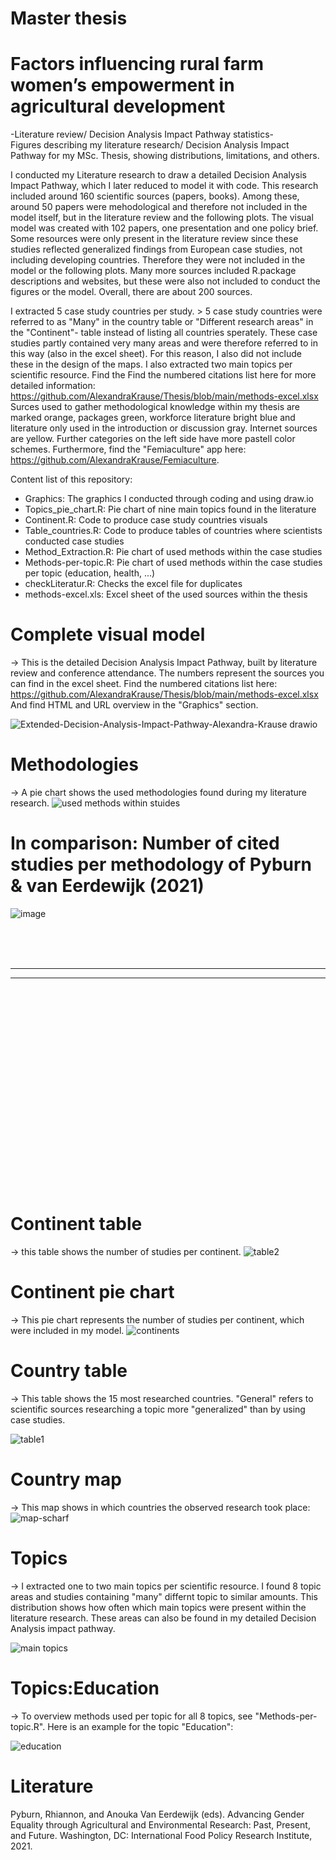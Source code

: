 # Master thesis 
# Factors influencing rural farm women’s empowerment in agricultural development

-Literature review/ Decision Analysis Impact Pathway statistics-
<br>
Figures describing my literature research/ Decision Analysis Impact Pathway for my MSc. Thesis, showing distributions, limitations, and others.

I conducted my Literature research to draw a detailed Decision Analysis Impact Pathway, which I later reduced to model it with code. This research included around 160 scientific sources (papers, books). Among these, around 50 papers were mehodological and therefore not included in the model itself, but in the literature review and the following plots. The visual model was created with 102 papers, one presentation and one policy brief. Some resources were only present in the literature review since these studies reflected generalized findings from European case studies, not including developing countries. Therefore they were not included in the model or the following plots.
Many more sources included R.package descriptions and websites, but these were also not included to conduct the figures or the model. Overall, there are about 200 sources.

I extracted 5 case study countries per study. > 5 case study countries were referred to as "Many" in the country table or "Different research areas" in the "Continent"- table instead of listing all countries sperately. These case studies partly contained very many areas and were therefore referred to in this way (also in the excel sheet). For this reason, I also did not include these in the design of the maps.
I also extracted two main topics per scientific resource.
Find the Find the numbered citations list here for more detailed information: https://github.com/AlexandraKrause/Thesis/blob/main/methods-excel.xlsx
Surces used to gather methodological knowledge within my thesis are marked orange, packages green, workforce literature bright blue and literature only used in the introduction or discussion gray. Internet sources are yellow. Further categories on the left side have more pastell color schemes.
Furthermore, find the "Femiaculture" app here: https://github.com/AlexandraKrause/Femiaculture.

Content list of this repository:
- Graphics: The graphics I conducted through coding and using draw.io
- Topics_pie_chart.R: Pie chart of nine main topics found in the literature
- Continent.R: Code to produce case study countries visuals
- Table_countries.R: Code to produce tables of countries where scientists conducted case studies
- Method_Extraction.R: Pie chart of used methods within the case studies
- Methods-per-topic.R: Pie chart of used methods within the case studies per topic (education, health, ...)
- checkLiteratur.R: Checks the excel file for duplicates
- methods-excel.xls: Excel sheet of the used sources within the thesis

# Complete visual model
-> This is the detailed Decision Analysis Impact Pathway, built by literature review and conference attendance. The numbers represent the sources you can find in the excel sheet. Find the numbered citations list here:
https://github.com/AlexandraKrause/Thesis/blob/main/methods-excel.xlsx
And find HTML and URL overview in the "Graphics" section.

![Extended-Decision-Analysis-Impact-Pathway-Alexandra-Krause drawio](https://user-images.githubusercontent.com/82711784/187686646-89c87710-85e2-4019-8478-d0280c4ff40f.png)

# Methodologies
-> A pie chart shows the used methodologies found during my literature research.
![used methods within stuides](https://user-images.githubusercontent.com/82711784/187078507-9020dcc5-61c9-4de6-922c-9b662edb40fa.png)


# In comparison: Number of cited studies per methodology of Pyburn & van Eerdewijk (2021)
![image](https://user-images.githubusercontent.com/82711784/175346910-5405ef3a-2247-415b-b697-2b3788c41ba2.png)

<br><br><br>
<hr><hr>
<br><br><br><br><br><br><br><br><br><br><br><br><br><br><br><br><br><br><br>



# Continent table
-> this table shows the  number of studies per continent.
![table2](https://user-images.githubusercontent.com/82711784/186690970-7885a0f3-ee04-4107-bda7-bcf0df293cd7.png)



# Continent pie chart
-> This pie chart represents the number of studies per continent, which were included in my model.
![continents](https://user-images.githubusercontent.com/82711784/185958037-0532fa1b-15f6-4f91-9b0d-2f5fd16c5ec4.png)


# Country table
-> This table shows the 15 most researched countries. "General" refers to scientific sources researching a topic more "generalized" than by using case studies.

![table1](https://user-images.githubusercontent.com/82711784/186691230-b526d1eb-af3d-428a-bf0d-feebbbb2cccb.png)



# Country map
-> This map shows in which countries the observed research took place:
![map-scharf](https://user-images.githubusercontent.com/82711784/185958123-1b1d44d0-40e8-4b15-9714-a0a2a26a4041.png)


# Topics
-> I extracted one to two main topics per scientific resource. I found 8 topic areas and studies containing "many" differnt topic to similar amounts. This distribution shows how often which main topics were present within the literature research. These areas can also be found in my detailed Decision Analysis impact pathway.

![main topics](https://user-images.githubusercontent.com/82711784/187078512-1671037d-a37a-48f0-9b5e-1b6e66ef1171.png)


# Topics:Education
-> To overview methods used per topic for all 8 topics, see "Methods-per-topic.R". Here is an example for the topic "Education":

![education](https://user-images.githubusercontent.com/82711784/185979328-aa422ca2-e281-41d7-9cc3-bccfcf217d77.png)


# Literature
Pyburn, Rhiannon, and Anouka Van Eerdewijk (eds).
Advancing Gender Equality through Agricultural and Environmental Research: Past,
Present, and Future. Washington, DC: International Food Policy Research Institute,
2021.
